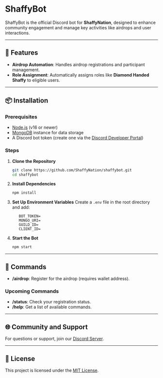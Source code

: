 # ShaffyBot

ShaffyBot is the official Discord bot for **ShaffyNation**, designed to enhance community engagement and manage key activities like airdrops and user interactions.

---

## 🚀 Features

- **Airdrop Automation**: Handles airdrop registrations and participant management.
- **Role Assignment**: Automatically assigns roles like **Diamond Handed Shaffy** to eligible users.
---

## 📦 Installation

### Prerequisites

- [Node.js](https://nodejs.org/) (v16 or newer)
- [MongoDB](https://www.mongodb.com/) instance for data storage
- A Discord bot token (create one via the [Discord Developer Portal](https://discord.com/developers/applications))

### Steps

1. **Clone the Repository**
   ```bash
   git clone https://github.com/ShaffyNation/shaffybot.git
   cd shaffybot
   ```

2. **Install Dependencies**
   ```bash
   npm install
   ```

3. **Set Up Environment Variables**
   Create a `.env` file in the root directory and add:
   ```plaintext
      BOT_TOKEN=
      MONGO_URI=
      GUILD_ID=
      CLIENT_ID=
   ```

4. **Start the Bot**
   ```bash
   npm start
   ```

---

## 🤖 Commands

- **/airdrop**: Register for the airdrop (requires wallet address).

### Upcoming Commands

- **/status**: Check your registration status.
- **/help**: Get a list of available commands.

---

## 🌐 Community and Support

For questions or support, join our [Discord Server](https://discord.gg/Vk326YwK).

---

## 📜 License

This project is licensed under the [MIT License](LICENSE).
